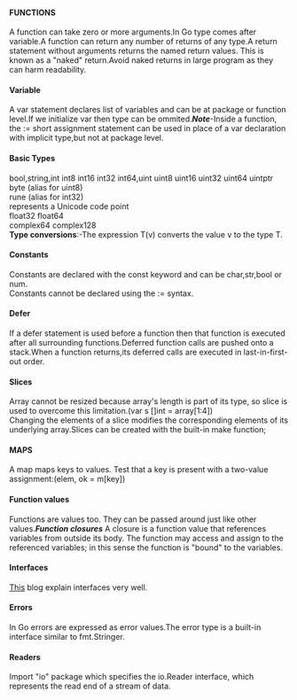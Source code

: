 #### FUNCTIONS 
A function can take zero or more arguments.In Go type comes after variable.A function can return any number of returns of any type.A return statement without arguments returns the named return values. This is known as a "naked" return.Avoid naked returns in large program as they can harm readability.
#### Variable
 A var statement declares list of variables and can be at package or function level.If we initialize var then type can be ommited.***Note***-Inside a function, the := short assignment statement can be used in place of a var declaration with implicit type,but not at package level.
 #### Basic Types
 bool,string,int  int8  int16  int32  int64,uint uint8 uint16 uint32 uint64 uintptr <br>
byte (alias for uint8) <br>
rune (alias for int32)<br>
     represents a Unicode code point <br>
float32 float64 <br>
complex64 complex128 <br>
****Type conversions****:-The expression T(v) converts the value v to the type T.
#### Constants
Constants are declared with the const keyword and can be char,str,bool or num.<br>
Constants cannot be declared using the := syntax. 

#### Defer
If a defer statement is used before a function then that function is executed after all surrounding functions.Deferred function calls are pushed onto a stack.When a function returns,its deferred calls are executed in last-in-first-out order.
#### Slices
Array cannot be resized because array's length is part of its type, so slice is used to overcome this limitation.(var s []int = array[1:4])<br>
Changing the elements of a slice modifies the corresponding elements of its underlying array.Slices can be created with the built-in make function;

#### MAPS
A map maps keys to values. Test that a key is present with a two-value assignment:(elem, ok = m[key])

#### Function values
Functions are values too. They can be passed around just like other values.***Function closures*** A closure is a function value that references variables from outside its body. The function may access and assign to the referenced variables; in this sense the function is "bound" to the variables.

#### Interfaces 
[This](https://jordanorelli.com/post/32665860244/how-to-use-interfaces-in-go) blog explain interfaces very well.

#### Errors
In Go errors are expressed as error values.The error type is a built-in interface similar to fmt.Stringer.

#### Readers
Import "io" package which specifies the io.Reader interface, which represents the read end of a stream of data.
